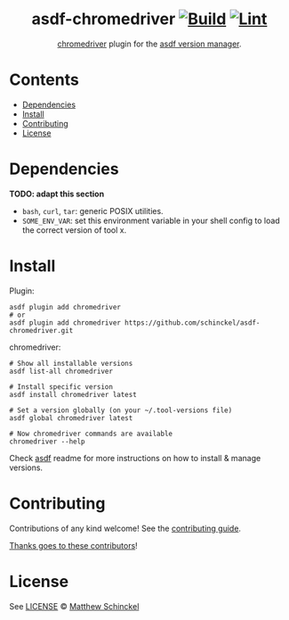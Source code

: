 <div align="center">

# asdf-chromedriver [![Build](https://github.com/schinckel/asdf-chromedriver/actions/workflows/build.yml/badge.svg)](https://github.com/schinckel/asdf-chromedriver/actions/workflows/build.yml) [![Lint](https://github.com/schinckel/asdf-chromedriver/actions/workflows/lint.yml/badge.svg)](https://github.com/schinckel/asdf-chromedriver/actions/workflows/lint.yml)


[chromedriver](https://chromedriver.chromium.org) plugin for the [asdf version manager](https://asdf-vm.com).

</div>

# Contents

- [Dependencies](#dependencies)
- [Install](#install)
- [Contributing](#contributing)
- [License](#license)

# Dependencies

**TODO: adapt this section**

- `bash`, `curl`, `tar`: generic POSIX utilities.
- `SOME_ENV_VAR`: set this environment variable in your shell config to load the correct version of tool x.

# Install

Plugin:

```shell
asdf plugin add chromedriver
# or
asdf plugin add chromedriver https://github.com/schinckel/asdf-chromedriver.git
```

chromedriver:

```shell
# Show all installable versions
asdf list-all chromedriver

# Install specific version
asdf install chromedriver latest

# Set a version globally (on your ~/.tool-versions file)
asdf global chromedriver latest

# Now chromedriver commands are available
chromedriver --help
```

Check [asdf](https://github.com/asdf-vm/asdf) readme for more instructions on how to
install & manage versions.

# Contributing

Contributions of any kind welcome! See the [contributing guide](contributing.md).

[Thanks goes to these contributors](https://github.com/schinckel/asdf-chromedriver/graphs/contributors)!

# License

See [LICENSE](LICENSE) © [Matthew Schinckel](https://github.com/schinckel/)
